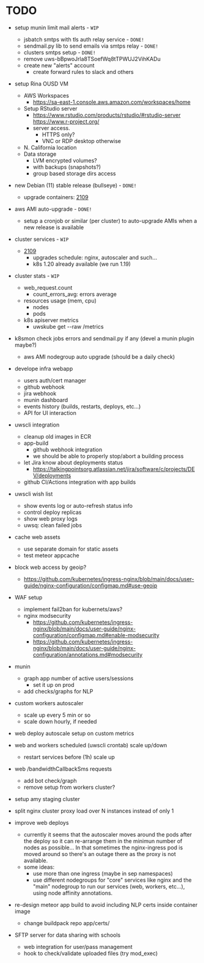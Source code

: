 # TODO

* setup munin limit mail alerts - `WIP`
    * jsbatch smtps with tls auth relay service - `DONE!`
    * sendmail.py lib to send emails via smtps relay - `DONE!`
    * clusters smtps setup - `DONE!`
    * remove uws-bBpwoJrla8TSoefWq8tTPWUJ2VihKADu
    * create new "alerts" account
        * create forward rules to slack and others

* setup Rina OUSD VM
    * AWS Workspaces
        * https://sa-east-1.console.aws.amazon.com/workspaces/home
    * Setup RStudio server
        * https://www.rstudio.com/products/rstudio/#rstudio-server
        https://www.r-project.org/
        * server access.
            * HTTPS only?
            * VNC or RDP desktop otherwise
    * N. California location
    * Data storage
        * LVM encrypted volumes?
        * with backups (snapshots?)
        * group based storage dirs access

* new Debian (11) stable release (bullseye) - `DONE!`
    * upgrade containers: [2109](./infra/upgrades.md)

* aws AMI auto-upgrade - `DONE!`
    * setup a cronjob or similar (per cluster) to auto-upgrade AMIs when a new release is available

* cluster services - `WIP`
    * [2109](./infra/upgrades.md)
        * upgrades schedule: nginx, autoscaler and such...
        * k8s 1.20 already available (we run 1.19)

* cluster stats - `WIP`
    * web_request.count
        * count_errors_avg: errors average
    * resources usage (mem, cpu)
        * nodes
        * pods
    * k8s apiserver metrics
        * uwskube get --raw /metrics

* k8smon check jobs errors and sendmail.py if any (devel a munin plugin maybe?)
    * aws AMI nodegroup auto upgrade (should be a daily check)

* develope infra webapp
    * users auth/cert manager
    * github webhook
    * jira webhook
    * munin dashboard
    * events history (builds, restarts, deploys, etc...)
    * API for UI interaction

* uwscli integration
    * cleanup old images in ECR
    * app-build
        * github webhook integration
        * we should be able to properly stop/abort a building process
    * let Jira know about deployments status
        * https://talkingpointsorg.atlassian.net/jira/software/c/projects/DEV/deployments
    * github CI/Actions integration with app builds

* uwscli wish list
    * show events log or auto-refresh status info
    * control deploy replicas
    * show web proxy logs
    * uwsq: clean failed jobs

* cache web assets
    * use separate domain for static assets
    * test meteor appcache

* block web access by geoip?
    * https://github.com/kubernetes/ingress-nginx/blob/main/docs/user-guide/nginx-configuration/configmap.md#use-geoip

* WAF setup
    * implement fail2ban for kubernets/aws?
    * nginx modsecurity
        * https://github.com/kubernetes/ingress-nginx/blob/main/docs/user-guide/nginx-configuration/configmap.md#enable-modsecurity
        * https://github.com/kubernetes/ingress-nginx/blob/main/docs/user-guide/nginx-configuration/annotations.md#modsecurity

* munin
    * graph app number of active users/sessions
        * set it up on prod
    * add checks/graphs for NLP

* custom workers autoscaler
    * scale up every 5 min or so
    * scale down hourly, if needed

* web deploy autoscale setup on custom metrics

* web and workers scheduled (uwscli crontab) scale up/down
    * restart services before (1h) scale up

* web /bandwidthCallbackSms requests
    * add bot check/graph
    * remove setup from workers cluster?

* setup amy staging cluster

* split nginx cluster proxy load over N instances instead of only 1

* improve web deploys
    * currently it seems that the autoscaler moves around the pods after the deploy so it can re-arrange them in the minimun number of nodes as possible... In that sometimes the nginx-ingress pod is moved around so there's an outage there as the proxy is not available.
    * some ideas:
        * use more than one ingress (maybe in sep namespaces)
        * use different nodegroups for "core" services like nginx and the "main" nodegroup to run our services (web, workers, etc...), using node affinity annotations.

* re-design meteor app build to avoid including NLP certs inside container image
    * change buildpack repo app/certs/

* SFTP server for data sharing with schools
    * web integration for user/pass management
    * hook to check/validate uploaded files (try mod_exec)
